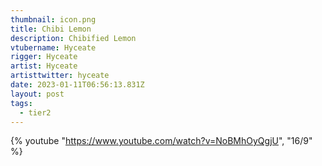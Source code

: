 ```yaml
---
thumbnail: icon.png
title: Chibi Lemon
description: Chibified Lemon
vtubername: Hyceate
rigger: Hyceate
artist: Hyceate
artisttwitter: hyceate
date: 2023-01-11T06:56:13.831Z
layout: post
tags:
  - tier2
---
```

{% youtube "https://www.youtube.com/watch?v=NoBMhOyQgjU", "16/9" %}
